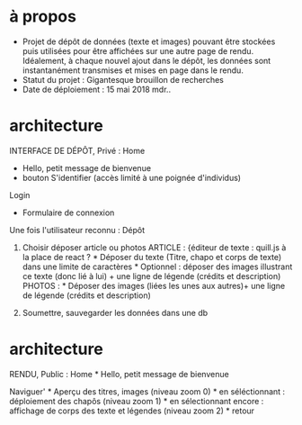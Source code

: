 # à propos
* Projet de dépôt de données (texte et images) pouvant être stockées puis utilisées pour être affichées sur une autre page de rendu. Idéalement, à chaque nouvel ajout dans le dépôt, les données sont instantanément transmises et mises en page dans le rendu.
* Statut du projet : Gigantesque brouillon de recherches
* Date de déploiement : 15 mai 2018 mdr..

# architecture  
INTERFACE DE DÉPÔT, Privé :
Home
  * Hello, petit message de bienvenue
  * bouton S'identifier (accès limité à une poignée d'individus)

Login
  * Formulaire de connexion

 Une fois l'utilisateur reconnu :
 Dépôt
  1. Choisir déposer article ou photos
  ARTICLE :
{éditeur de texte : quill.js à la place de react ?
    * Déposer du texte (Titre, chapo et corps de texte) dans une limite de caractères
    * Optionnel : déposer des images illustrant ce texte (donc lié à lui) + une ligne de légende (crédits et description)
  PHOTOS :
    * Déposer des images (liées les unes aux autres)+ une ligne de légende (crédits et description)

  2. Soumettre, sauvegarder les données dans une db

# architecture  
RENDU, Public :
Home
    * Hello, petit message de bienvenue

Naviguer'
    * Aperçu des titres, images (niveau zoom 0)
    * en séléctionnant : déploiement des chapôs (niveau zoom 1)
    * en sélectionnant encore : affichage de corps des texte et légendes (niveau zoom 2)
    * retour
